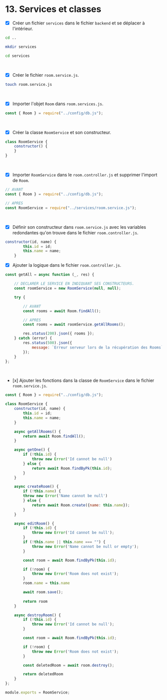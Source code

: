 # 13. Services et classes

- [x] Créer un fichier `services` dans le fichier `backend` et se déplacer à l'intérieur.

```bash
cd ..
```
```bash
mkdir services
```
```bash
cd services
```

<br>

- [x] Créer le fichier `room.service.js`.
```bash
touch room.service.js
```

<br>

- [x] Importer l'objet `Room` dans `room.services.js`.
```javascript
const { Room } = require("../config/db.js");
```

<br>

- [x] Créer la classe `RoomService` et son constructeur.
```javascript
class RoomService {
    constructor() {
    }
}
```

<br>

- [x] Importer `RoomService` dans le `room.controller.js` et supprimer l'import de `Room`.
```javascript
// AVANT
const { Room } = require("../config/db.js");
```
```javascript
// APRES
const RoomService = require("../services/room.service.js");
```

<br>

- [x] Définir son constructeur dans `room.service.js` avec les variables redondantes qu'on trouve dans le fichier `room.controller.js`.
```javascript
constructor(id, name) {
        this.id = id;
        this.name = name;
    }
```

- [x] Ajouter la logique dans le fichier `room.controller.js`.

```javascript
const getAll = async function (_, res) {

    // DECLARER LE SERVICE EN INDIQUANT SES CONSTRUCTEURS.
    const roomService = new RoomService(null, null);

    try {

        // AVANT
        const rooms = await Room.findAll();

        // APRES
        const rooms = await roomService.getAllRooms();

        res.status(200).json({ rooms });
    } catch (error) {
        res.status(500).json({
            message: `Erreur serveur lors de la récupération des Rooms`,
        });
    }
};
```

<br>

- [x] Ajouter les fonctions dans la classe de `RoomService` dans le fichier `room.service.js`.

```javascript
const { Room } = require("../config/db.js");

class RoomService {
    constructor(id, name) {
        this.id = id;
        this.name = name;
    }

    async getAllRooms() {
        return await Room.findAll();
    }

    async getOne() {
        if (!this.id) {
            throw new Error('Id cannot be null')
        } else {
            return await Room.findByPk(this.id);
        }
    }

    async createRoom() {
        if (!this.name) {
        throw new Error('Name cannot be null')
        } else {
            return await Room.create({name: this.name});
        }
    }

    async editRoom() {
        if (!this.id) {
            throw new Error('Id cannot be null');
        }
        if (!this.name || this.name === "") {
            throw new Error('Name cannot be null or empty');
        }

        const room = await Room.findByPk(this.id);

        if (!room) {
            throw new Error('Room does not exist');
        }
        room.name = this.name

        await room.save();
        
        return room
    }

    async destroyRoom() {
        if (!this.id) {
            throw new Error('Id cannot be null');
        }

        const room = await Room.findByPk(this.id);

        if (!room) {
            throw new Error('Room does not exist');
        }

        const deletedRoom = await room.destroy();

        return deletedRoom
    }
};

module.exports = RoomService;
```


